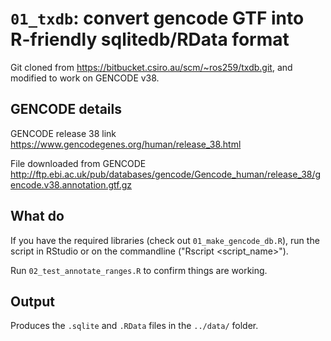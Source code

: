 # `01_txdb`: convert gencode GTF into R-friendly sqlitedb/RData format #

Git cloned from https://bitbucket.csiro.au/scm/~ros259/txdb.git, and modified to work on GENCODE v38.

## GENCODE details ##

GENCODE release 38 link\
https://www.gencodegenes.org/human/release_38.html

File downloaded from GENCODE\
http://ftp.ebi.ac.uk/pub/databases/gencode/Gencode_human/release_38/gencode.v38.annotation.gtf.gz

## What do ##

If you have the required libraries (check out `01_make_gencode_db.R`), run the script in RStudio or on the commandline ("Rscript \<script_name\>").

Run `02_test_annotate_ranges.R` to confirm things are working.

## Output ##

Produces the `.sqlite` and `.RData` files in the `../data/` folder.
